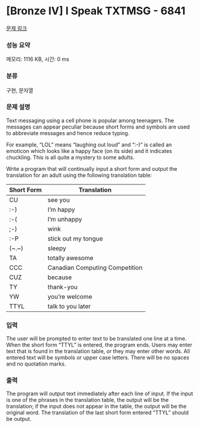 # [Bronze IV] I Speak TXTMSG - 6841 

[문제 링크](https://www.acmicpc.net/problem/6841) 

### 성능 요약

메모리: 1116 KB, 시간: 0 ms

### 분류

구현, 문자열

### 문제 설명

<p>Text messaging using a cell phone is popular among teenagers. The messages can appear peculiar because short forms and symbols are used to abbreviate messages and hence reduce typing.</p>

<p>For example, “LOL” means “laughing out loud” and “:-)” is called an emoticon which looks like a happy face (on its side) and it indicates chuckling. This is all quite a mystery to some adults.</p>

<p>Write a program that will continually input a short form and output the translation for an adult using the following translation table:</p>

<table class="table table-bordered">
	<thead>
		<tr>
			<th>Short Form</th>
			<th>Translation</th>
		</tr>
	</thead>
	<tbody>
		<tr>
			<td>CU</td>
			<td>see you</td>
		</tr>
		<tr>
			<td>:-)</td>
			<td>I’m happy</td>
		</tr>
		<tr>
			<td>:-(</td>
			<td>I’m unhappy</td>
		</tr>
		<tr>
			<td>;-)</td>
			<td>wink</td>
		</tr>
		<tr>
			<td>:-P</td>
			<td>stick out my tongue</td>
		</tr>
		<tr>
			<td>(~.~)</td>
			<td>sleepy</td>
		</tr>
		<tr>
			<td>TA</td>
			<td>totally awesome</td>
		</tr>
		<tr>
			<td>CCC</td>
			<td>Canadian Computing Competition</td>
		</tr>
		<tr>
			<td>CUZ</td>
			<td>because</td>
		</tr>
		<tr>
			<td>TY</td>
			<td>thank-you</td>
		</tr>
		<tr>
			<td>YW</td>
			<td>you’re welcome</td>
		</tr>
		<tr>
			<td>TTYL</td>
			<td>talk to you later</td>
		</tr>
	</tbody>
</table>

### 입력 

 <p>The user will be prompted to enter text to be translated one line at a time. When the short form “TTYL” is entered, the program ends. Users may enter text that is found in the translation table, or they may enter other words. All entered text will be symbols or upper case letters. There will be no spaces and no quotation marks.</p>

### 출력 

 <p>The program will output text immediately after each line of input. If the input is one of the phrases in the translation table, the output will be the translation; if the input does not appear in the table, the output will be the original word. The translation of the last short form entered “TTYL” should be output.</p>

